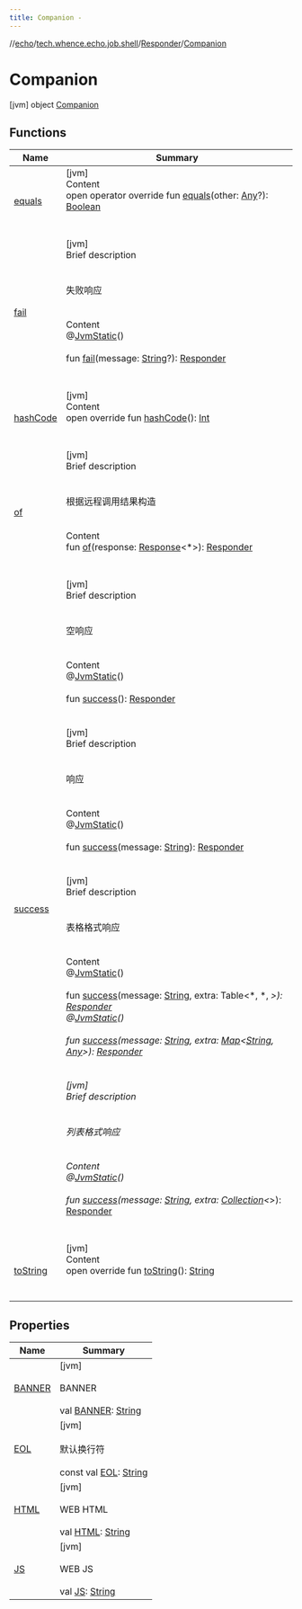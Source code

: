 ```yaml
---
title: Companion -
---
```

//[echo](../../../index.md)/[tech.whence.echo.job.shell](../../index.md)/[Responder](../index.md)/[Companion](index.md)



# Companion  
 [jvm] object [Companion](index.md)   


## Functions  
  
|  Name|  Summary| 
|---|---|
| [equals](../../../tech.whence.echo.webclient.response.exception/-response-unrecognized-exception/index.md#kotlin/Any/equals/#kotlin.Any?/PointingToDeclaration/)| [jvm]  <br>Content  <br>open operator override fun [equals](../../../tech.whence.echo.webclient.response.exception/-response-unrecognized-exception/index.md#kotlin/Any/equals/#kotlin.Any?/PointingToDeclaration/)(other: [Any](https://kotlinlang.org/api/latest/jvm/stdlib/kotlin/-any/index.html)?): [Boolean](https://kotlinlang.org/api/latest/jvm/stdlib/kotlin/-boolean/index.html)  <br><br><br>
| [fail](fail.md)| [jvm]  <br>Brief description  <br><br><br>失败响应<br><br>  <br>Content  <br>@[JvmStatic](https://kotlinlang.org/api/latest/jvm/stdlib/kotlin.jvm/-jvm-static/index.html)()  <br>  <br>fun [fail](fail.md)(message: [String](https://kotlinlang.org/api/latest/jvm/stdlib/kotlin/-string/index.html)?): [Responder](../index.md)  <br><br><br>
| [hashCode](../../../tech.whence.echo.webclient.response.exception/-response-unrecognized-exception/index.md#kotlin/Any/hashCode/#/PointingToDeclaration/)| [jvm]  <br>Content  <br>open override fun [hashCode](../../../tech.whence.echo.webclient.response.exception/-response-unrecognized-exception/index.md#kotlin/Any/hashCode/#/PointingToDeclaration/)(): [Int](https://kotlinlang.org/api/latest/jvm/stdlib/kotlin/-int/index.html)  <br><br><br>
| [of](of.md)| [jvm]  <br>Brief description  <br><br><br>根据远程调用结果构造<br><br>  <br>Content  <br>fun [of](of.md)(response: [Response](../../../tech.whence.echo.rpc.response/-response/index.md)<*>): [Responder](../index.md)  <br><br><br>
| [success](success.md)| [jvm]  <br>Brief description  <br><br><br>空响应<br><br>  <br>Content  <br>@[JvmStatic](https://kotlinlang.org/api/latest/jvm/stdlib/kotlin.jvm/-jvm-static/index.html)()  <br>  <br>fun [success](success.md)(): [Responder](../index.md)  <br><br><br>[jvm]  <br>Brief description  <br><br><br>响应<br><br>  <br>Content  <br>@[JvmStatic](https://kotlinlang.org/api/latest/jvm/stdlib/kotlin.jvm/-jvm-static/index.html)()  <br>  <br>fun [success](success.md)(message: [String](https://kotlinlang.org/api/latest/jvm/stdlib/kotlin/-string/index.html)): [Responder](../index.md)  <br><br><br>[jvm]  <br>Brief description  <br><br><br>表格格式响应<br><br>  <br>Content  <br>@[JvmStatic](https://kotlinlang.org/api/latest/jvm/stdlib/kotlin.jvm/-jvm-static/index.html)()  <br>  <br>fun [success](success.md)(message: [String](https://kotlinlang.org/api/latest/jvm/stdlib/kotlin/-string/index.html), extra: Table<*, *, *>): [Responder](../index.md)  <br>@[JvmStatic](https://kotlinlang.org/api/latest/jvm/stdlib/kotlin.jvm/-jvm-static/index.html)()  <br>  <br>fun [success](success.md)(message: [String](https://kotlinlang.org/api/latest/jvm/stdlib/kotlin/-string/index.html), extra: [Map](https://kotlinlang.org/api/latest/jvm/stdlib/kotlin.collections/-map/index.html)<[String](https://kotlinlang.org/api/latest/jvm/stdlib/kotlin/-string/index.html), [Any](https://kotlinlang.org/api/latest/jvm/stdlib/kotlin/-any/index.html)>): [Responder](../index.md)  <br><br><br>[jvm]  <br>Brief description  <br><br><br>列表格式响应<br><br>  <br>Content  <br>@[JvmStatic](https://kotlinlang.org/api/latest/jvm/stdlib/kotlin.jvm/-jvm-static/index.html)()  <br>  <br>fun [success](success.md)(message: [String](https://kotlinlang.org/api/latest/jvm/stdlib/kotlin/-string/index.html), extra: [Collection](https://kotlinlang.org/api/latest/jvm/stdlib/kotlin.collections/-collection/index.html)<*>): [Responder](../index.md)  <br><br><br>
| [toString](../../../tech.whence.echo.webclient.response.exception/-response-unrecognized-exception/index.md#kotlin/Any/toString/#/PointingToDeclaration/)| [jvm]  <br>Content  <br>open override fun [toString](../../../tech.whence.echo.webclient.response.exception/-response-unrecognized-exception/index.md#kotlin/Any/toString/#/PointingToDeclaration/)(): [String](https://kotlinlang.org/api/latest/jvm/stdlib/kotlin/-string/index.html)  <br><br><br>


## Properties  
  
|  Name|  Summary| 
|---|---|
| [BANNER](index.md#tech.whence.echo.job.shell/Responder.Companion/BANNER/#/PointingToDeclaration/)|  [jvm] <br><br>BANNER<br><br>val [BANNER](index.md#tech.whence.echo.job.shell/Responder.Companion/BANNER/#/PointingToDeclaration/): [String](https://kotlinlang.org/api/latest/jvm/stdlib/kotlin/-string/index.html)   <br>
| [EOL](index.md#tech.whence.echo.job.shell/Responder.Companion/EOL/#/PointingToDeclaration/)|  [jvm] <br><br>默认换行符<br><br>const val [EOL](index.md#tech.whence.echo.job.shell/Responder.Companion/EOL/#/PointingToDeclaration/): [String](https://kotlinlang.org/api/latest/jvm/stdlib/kotlin/-string/index.html)   <br>
| [HTML](index.md#tech.whence.echo.job.shell/Responder.Companion/HTML/#/PointingToDeclaration/)|  [jvm] <br><br>WEB HTML<br><br>val [HTML](index.md#tech.whence.echo.job.shell/Responder.Companion/HTML/#/PointingToDeclaration/): [String](https://kotlinlang.org/api/latest/jvm/stdlib/kotlin/-string/index.html)   <br>
| [JS](index.md#tech.whence.echo.job.shell/Responder.Companion/JS/#/PointingToDeclaration/)|  [jvm] <br><br>WEB JS<br><br>val [JS](index.md#tech.whence.echo.job.shell/Responder.Companion/JS/#/PointingToDeclaration/): [String](https://kotlinlang.org/api/latest/jvm/stdlib/kotlin/-string/index.html)   <br>

